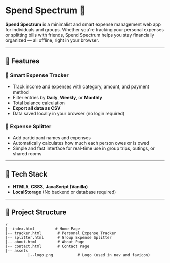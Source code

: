 # Spend Spectrum 💸

**Spend Spectrum** is a minimalist and smart expense management web app for individuals and groups. Whether you're tracking your personal expenses or splitting bills with friends, Spend Spectrum helps you stay financially organized — all offline, right in your browser.

---

## 🌟 Features

### 🔹 Smart Expense Tracker
- Track income and expenses with category, amount, and payment method
- Filter entries by **Daily**, **Weekly**, or **Monthly**
- Total balance calculation
- **Export all data as CSV**
- Data saved locally in your browser (no login required)

### 🔸 Expense Splitter
- Add participant names and expenses
- Automatically calculates how much each person owes or is owed
- Simple and fast interface for real-time use in group trips, outings, or shared rooms

---

## 🧰 Tech Stack

- **HTML5**, **CSS3**, **JavaScript (Vanilla)**
- **LocalStorage** (No backend or database required)

---

## 📂 Project Structure

```text
/
|--index.html         # Home Page
|-- tracker.html       # Personal Expense Tracker
|-- splitter.html      # Group Expense Splitter
|-- about.html         # About Page
|-- contact.html       # Contact Page
|-- assets
          |--logo.png           # Logo (used in nav and favicon)
        
